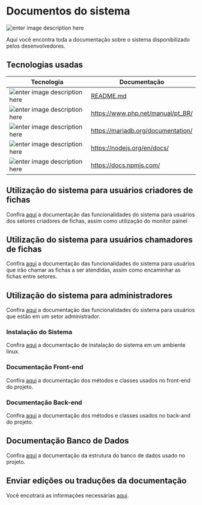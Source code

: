 # Documentos do sistema

![enter image description here](https://img.shields.io/badge/docs-100%25-brightgreen?style=for-the-badge&logo=appveyor)

Aqui você encontra toda a documentação sobre o sistema disponibilizado pelos desenvolvedores.

## Tecnologias usadas

Tecnologia | Documentação
-|-
![enter image description here](https://img.shields.io/badge/react-v16.13.1-green`?style=for-the-badge&logo=appveyor`) 	| [README.md](docs/react/README.md)
 ![enter image description here](https://img.shields.io/badge/php-v7.3.11-green`?style=for-the-badge&logo=appveyor`)  | https://www.php.net/manual/pt_BR/
  ![enter image description here](https://img.shields.io/badge/mariadb-v15.1-green`?style=for-the-badge&logo=appveyor`)  | https://mariadb.org/documentation/
 ![enter image description here](https://img.shields.io/badge/node-v12.16.1-green`?style=for-the-badge&logo=appveyor`)  | https://nodejs.org/en/docs/
 ![enter image description here](https://img.shields.io/badge/npm-v6.14.4-green`?style=for-the-badge&logo=appveyor`)  | https://docs.npmjs.com/

## Utilização do sistema para usuários criadores de fichas

Confira [aqui]() a documentação das funcionalidades do sistema para usuários dos setores criadores de fichas, assim como utilização do monitor painel

## Utilização do sistema para usuários chamadores de fichas

Confira [aqui]() a documentação das funcionalidades do sistema para usuários que irão chamar as fichas a ser atendidas, assim como encaminhar as fichas entre setores.

## Utilização do sistema para administradores

Confira [aqui]() a documentação das funcionalidades do sistema para usuários que estão em um setor administrador.

### Instalação do Sistema

Confira [aqui](installation/README.md) a documentação de instalação do sistema em um ambiente linux.

### Documentação Front-end

Confira [aqui](front/index.html) a documentação dos métodos e classes usados no front-end do projeto.

### Documentação Back-end

Confira [aqui](back/html/index.html) a documentação dos métodos e classes usados no back-and do projeto.

## Documentação Banco de Dados

Confira [aqui](dataBase/README.md) a documentação da estrutura do banco de dados usado no projeto.

## Enviar edições ou traduções da documentação

Você encotrará as informações necessárias [aqui](http://git.sesed.interno/itep/chamador#issues).